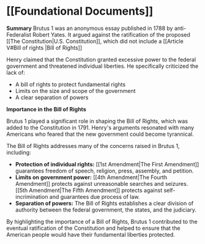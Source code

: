 # [[Foundational Documents]]

**Summary**
Brutus 1 was an anonymous essay published in 1788 by anti-Federalist Robert Yates. It argued against the ratification of the proposed [[The Constitution|U.S. Constitution]], which did not include a [[Article V#Bill of rights |Bill of Rights]]

Henry claimed that the Constitution granted excessive power to the federal government and threatened individual liberties. He specifically criticized the lack of:

* A bill of rights to protect fundamental rights
* Limits on the size and scope of the government
* A clear separation of powers

**Importance in the Bill of Rights**

Brutus 1 played a significant role in shaping the Bill of Rights, which was added to the Constitution in 1791. Henry's arguments resonated with many Americans who feared that the new government could become tyrannical.

The Bill of Rights addresses many of the concerns raised in Brutus 1, including:

* **Protection of individual rights:** [[1st Amendment|The First Amendment]] guarantees freedom of speech, religion, press, assembly, and petition.
* **Limits on government power:** [[4th Amendment|The Fourth Amendment]] protects against unreasonable searches and seizures. [[5th Amendment|The Fifth Amendment]] protects against self-incrimination and guarantees due process of law.
* **Separation of powers:** The Bill of Rights establishes a clear division of authority between the federal government, the states, and the judiciary.

By highlighting the importance of a Bill of Rights, Brutus 1 contributed to the eventual ratification of the Constitution and helped to ensure that the American people would have their fundamental liberties protected.